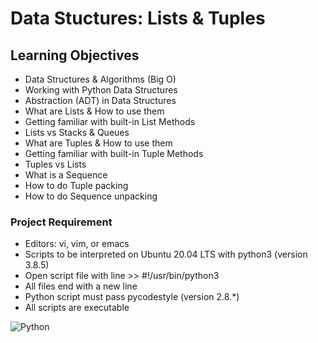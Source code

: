 # Data Stuctures: Lists & Tuples

## Learning Objectives
* Data Structures & Algorithms (Big O)
* Working with Python Data Structures
* Abstraction (ADT) in Data Structures
* What are Lists & How to use them
* Getting familiar with built-in List Methods
* Lists vs Stacks & Queues
* What are Tuples & How to use them
* Getting familiar with built-in Tuple Methods
* Tuples vs Lists
* What is a Sequence
* How to do Tuple packing
* How to do Sequence unpacking

### Project Requirement
* Editors: vi, vim, or emacs
* Scripts to be interpreted on Ubuntu 20.04 LTS with python3 (version 3.8.5)
* Open script file with line >> #!/usr/bin/python3
* All files end with a new line
* Python script must pass pycodestyle (version 2.8.*)
* All scripts are executable

![Python](https://img.shields.io/badge/python-3670A0?style=for-the-badge&logo=python&logoColor=ffdd54)
